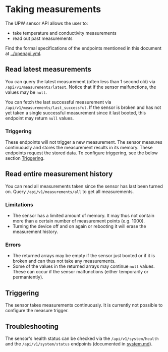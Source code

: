# Taking measurements

The UPW sensor API allows the user to:

- take temperature and conductivity measurements
- read out past measurements

Find the formal specifications of the endpoints mentioned in this document at [../openapi.yml](../openapi.yml).


## Read latest measurements

You can query the latest measurement (often less than 1 second old) via `/api/v1/measurements/latest`. Notice that if the sensor malfunctions, the values may be `null`.

You can fetch the last successful measurement via `/api/v1/measurements/last_successful`. If the sensor is broken and has not yet taken a single successful measurement since it last booted, this endpoint may return `null` values.

### Triggering
These endpoints will not trigger a new measurement. The sensor measures continuously and stores the measurement results in its memory. These endpoints request the stored data. To configure triggering, see the below section [Triggering](#triggering).


## Read entire measurement history

You can read all measurements taken since the sensor has last been turned on. Query `/api/v1/measurements/all` to get all measurements.

### Limitations
- The sensor has a limited amount of memory. It may thus not contain more than a certain number of measurement points (e.g. 1000).
- Turning the device off and on again or rebooting it will erase the measurement history.

### Errors
- The returned arrays may be empty if the sensor just booted or if it is broken and can thus not take any measurements.
- Some of the values in the returned arrays may continue `null` values. These can occur if the sensor malfunctions (either temporarily or permantently).


## Triggering

The sensor takes measurements continuously. It is currently not possible to configure the measure trigger.


## Troubleshooting

The sensor's health status can be checked via the `/api/v1/system/health` and the `/api/v1/system/status` endpoints (documented in [system.md](system.md)).
